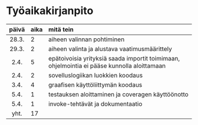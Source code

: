 # Työaikakirjanpito

| päivä | aika | mitä tein   |
| :----:|:-----|:-----|
| 28.3. | 2 | aiheen valinnan pohtiminen |
| 29.3. | 2 | aiheen valinta ja alustava vaatimusmäärittely |
| 2.4. | 5 | epätoivoisia yrityksiä saada importit toimimaan, ohjelmointia ei pääse kunnolla aloittamaan |
| 2.4. | 2 | sovelluslogiikan luokkien koodaus |
| 3.4. | 4 | graafisen käyttöliittymän koodaus |
| 5.4. | 1 | testauksen aloittaminen ja coveragen käyttöönotto |
| 5.4. | 1 | invoke-tehtävät ja dokumentaatio |
| yht. | 17 | |
